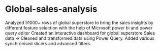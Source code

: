 # Global-sales-analysis
Analyzed 51000+ rows of global superstore to bring the sales insights by different feature selection with the help of Microsoft power bi and power query editor  Created an interactive dashboard for global superstore Sales data
-> Cleaned and transformed data using Power Query. Added various synchronised slicers and advanced filters.
